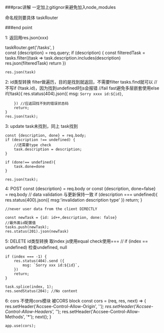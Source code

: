 ###prac讲解
一定加上gitignor来避免加入node_modules

命名规则要具体 taskRouter

###end point

1: 返回用res.json(xxx)

taskRouter.get('/tasks', )	
	const {description} = req.query;
	if (description) {
		const filteredTask = tasks.filter((task => task.description.includes(description)
		res.json(filteredTask)
		return
	})
	
	res.json(task)
	
2: id类型转换
	filter做遍历，目的是找到就返回，不需要filter
	tasks.find就可以
	// 不写if (!task.id)，因为找到undefined时js会报错
	//fail fast避免多层嵌套使用else
	if(!task){
		res.status(404).json({
			msg: `Sorry xxxx id:${id}`,
		
		}) //应返回找不到的错误状态码
		return;
	}
	res.json(task);
	
	
3: update
	task未找到，同上
	task找到
	
	const {description, done} = req.body;
	if (description !== undefined) {
		//还需要type check
		task.description = description;
	}
	
	if (done!== undefined){
		task.done=done
	}
	
	res.json(task);
	
4: POST
	const {description} = req.body
	or 
	const {description, done=false} = req.body
	// data validation 与更新保持一致
	if (description === undefined){
		res.status(400).json({
			msg:'invalidation description type'
		})
		return;
	}
	
	//never user data from the client DIRECTLY
	
	const newTask = {id: id++,description, done: false}
	//最外面id配置值
	tasks.push(newTask);
	res.status(201).json(newTask)
	
	
5: DELETE
	id类型转换
	取index
	js使用equal check使用===
	// if (index == undefined) 检查undefined, null
	
	if (index === -1) {
		res.status(404).send ({
			msg: `Sorry xxx id:${id}`,
		})
		return;
	}
	
	task.splice(index, 1);
	res.sendStatus(204); //No content
	
	
	
6: cors
	不使用cors模块
	被CORS block
	const cors = (req, res, next) => {
		res.setHeader('Accsee-Control-Allow-Origin', '*');
		res.setHeader('Accsee-Control-Allow-Headers', '*');
		res.setHeader('Accsee-Control-Allow-Methods', '*');
		next();
	}
	
	app.use(cors);